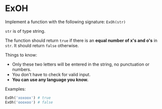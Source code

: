 # ExOH

Implement a function with the following signature: `ExOh(str)`

`str` is of type string.

The function should return `true` if there is an **equal number of x's and o's** in `str`.
It should return `false` otherwise.

Things to know:

* Only these two letters will be entered in the string, no punctuation or numbers. 
* You don't have to check for valid input.
* **You can use any language you know.**

Examples:

```python
ExOh('xoxoox') # true
ExOh('oooxoo') # false
```
